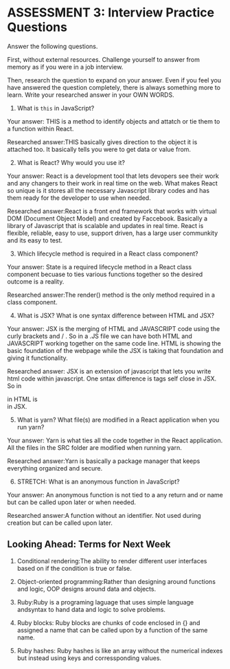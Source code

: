 # ASSESSMENT 3: Interview Practice Questions

Answer the following questions.

First, without external resources. Challenge yourself to answer from memory as if you were in a job interview.

Then, research the question to expand on your answer. Even if you feel you have answered the question completely, there is always something more to learn. Write your researched answer in your OWN WORDS.


1. What is `this` in JavaScript?

  Your answer: THIS is a method to identify objects and attatch or tie them to a function within React.

  Researched answer:THIS basically gives direction to the object it is attached too.  It basically tells you were to get data or value from.



2. What is React? Why would you use it?

  Your answer: React is a development tool that lets devopers see their work and any changers to their work in real time on the web.  What makes React so unique is it stores all the necessary Javascript library codes and has them ready for the developer to use when needed. 

  Researched answer:React is a front end framework that works with virtual DOM (Document Object Model) and created by Faccebook.  Basically a library of Javascript that is scalable and updates in real time.
  React is flexible, reliable, easy to use, support driven, has a large user communkity and its easy to test.



3. Which lifecycle method is required in a React class component?

  Your answer: State is a required lifecycle method in a React class component becuase to ties various functions together so the desired outcome is a reality.

  Researched answer:The render() method is the only method required in a class component.



4. What is JSX? What is one syntax difference between HTML and JSX?

  Your answer: JSX is the merging of HTML and JAVASCRIPT code using the curly brackets and / .  So in a .JS file we can have both HTML and JAVASCRIPT working together on the same code line.
  HTML is showing the basic foundation of the webpage while the JSX is taking that foundation and giving it functionality.  

  Researched answer:
JSX is an extension of javascript that lets you write html code within javascript.  One sntax difference is tags self close in JSX.  So in 
<div></div> in HTML is <div /> in JSX.


5. What is yarn? What file(s) are modified in a React application when you run yarn?

  Your answer: Yarn is what ties all the code together in the React application.  All the files in the SRC folder are modified when running yarn.

  Researched answer:Yarn is basically a package manager that keeps everything organized and secure.


6. STRETCH: What is an anonymous function in JavaScript?

  Your answer: An anonymous function is not tied to a any return and or name but can be called upon later or when needed.

  Researched answer:A function without an identifier.  Not used during creation but can be called upon later.


## Looking Ahead: Terms for Next Week

1. Conditional rendering:The ability to render different user interfaces based on if the condition is true or false.

2. Object-oriented programming:Rather than designing around functions and logic, OOP designs around data and objects.

3. Ruby:Ruby is a programing laguage that uses simple language andsyntax to hand data and logic to solve problems.

4. Ruby blocks:
Ruby blocks are chunks of code enclosed in {} and assigned a name that can be called upon by a function of the same name.

5. Ruby hashes:
Ruby hashes is like an array without the numerical indexes but instead using keys and corressponding values.